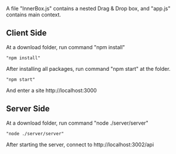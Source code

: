 A file "InnerBox.js" contains a nested Drag & Drop box, and "app.js" contains main context.

## Client Side

At a download folder, run command "npm install"

    "npm install"

After installing all packages, run command "npm start" at the folder.

    "npm start"
    
And enter a site http://localhost:3000

## Server Side

At a download folder, run command "node ./server/server"

    "node ./server/server"
    
After starting the server, connect to http://localhost:3002/api

